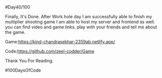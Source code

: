 #Day40/100



Finally, It's Done. After Work hole day I am successfully able to finish my multiplier shooting game I am able to host my server and frontend as well. you can find video and game links. play with your friends and tell me about the game.



Game:https://kind-chandrasekhar-2359ab.netlify.app/



Code:https://github.com/zeel-codder/Game



Thank You For Reading.



#100DaysOfCode